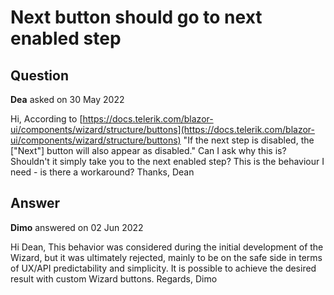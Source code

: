 # Next button should go to next enabled step

## Question

**Dea** asked on 30 May 2022

Hi, According to [https://docs.telerik.com/blazor-ui/components/wizard/structure/buttons](https://docs.telerik.com/blazor-ui/components/wizard/structure/buttons) "If the next step is disabled, the ["Next"] button will also appear as disabled." Can I ask why this is? Shouldn't it simply take you to the next enabled step? This is the behaviour I need - is there a workaround? Thanks, Dean

## Answer

**Dimo** answered on 02 Jun 2022

Hi Dean, This behavior was considered during the initial development of the Wizard, but it was ultimately rejected, mainly to be on the safe side in terms of UX/API predictability and simplicity. It is possible to achieve the desired result with custom Wizard buttons. Regards, Dimo
